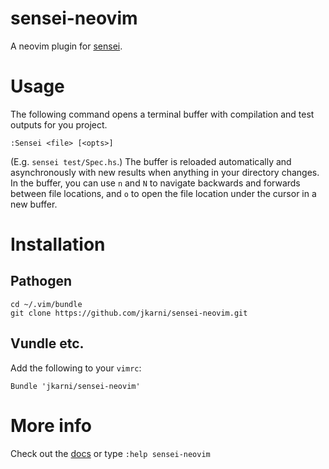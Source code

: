 # sensei-neovim

A neovim plugin for [sensei](https://github.com/hspec/sensei).

# Usage

The following command opens a terminal buffer with compilation and test
outputs for you project.

```
:Sensei <file> [<opts>]
```

(E.g. `sensei test/Spec.hs`.) The buffer is reloaded automatically and
asynchronously with new results when anything in your directory changes. In the
buffer, you can use `n` and `N` to navigate backwards and forwards between file
locations, and `o` to open the file location under the cursor in a new buffer.

# Installation

## Pathogen

```
cd ~/.vim/bundle
git clone https://github.com/jkarni/sensei-neovim.git
```

## Vundle etc.

Add the following to your `vimrc`:

```
Bundle 'jkarni/sensei-neovim'
```

# More info

Check out the [docs](https://github.com/jkarni/sensei-neovim/blob/master/doc/sensei-neovim.txt) or type `:help sensei-neovim`
